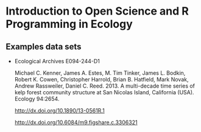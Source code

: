 # Introduction to Open Science and R Programming in Ecology


## Examples data sets 

* Ecological Archives E094-244-D1

	Michael C. Kenner, James A. Estes, M. Tim Tinker, James L. Bodkin, Robert K. Cowen, Christopher Harrold, Brian B. Hatfield, Mark Novak, Andrew Rassweiler, Daniel C. Reed. 2013. A multi-decade time series of kelp forest community structure at San Nicolas Island, California (USA). Ecology 94:2654. 

	http://dx.doi.org/10.1890/13-0561R.1

	http://dx.doi.org/10.6084/m9.figshare.c.3306321

